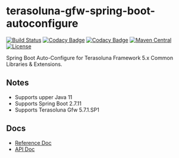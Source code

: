 # terasoluna-gfw-spring-boot-autoconfigure

[![Build Status](https://github.com/yoshikawaa/terasoluna-gfw-spring-boot-autoconfigure/actions/workflows/maven.yml/badge.svg)](https://github.com/yoshikawaa/terasoluna-gfw-spring-boot-autoconfigure/actions)
[![Codacy Badge](https://app.codacy.com/project/badge/Grade/5f1abf5acf364b589027d2697c2ecbff)](https://www.codacy.com/gh/yoshikawaa/terasoluna-gfw-spring-boot-autoconfigure/dashboard?utm_source=github.com&amp;utm_medium=referral&amp;utm_content=yoshikawaa/terasoluna-gfw-spring-boot-autoconfigure&amp;utm_campaign=Badge_Grade)
[![Codacy Badge](https://app.codacy.com/project/badge/Coverage/5f1abf5acf364b589027d2697c2ecbff)](https://www.codacy.com/gh/yoshikawaa/terasoluna-gfw-spring-boot-autoconfigure/dashboard?utm_source=github.com&utm_medium=referral&utm_content=yoshikawaa/terasoluna-gfw-spring-boot-autoconfigure&utm_campaign=Badge_Coverage)
[![Maven Central](https://img.shields.io/maven-central/v/io.github.yoshikawaa.gfw.spring.boot/terasoluna-gfw-spring-boot-autoconfigure.svg)](https://repo.maven.apache.org/maven2/io/github/yoshikawaa/gfw/spring/boot/terasoluna-gfw-spring-boot-autoconfigure/)
[![License](https://img.shields.io/badge/license-Apache%202-blue.svg?style=flat)](https://github.com/yoshikawaa/terasoluna-gfw-spring-boot-autoconfigure/blob/main/LICENSE.txt)

Spring Boot Auto-Configure for Terasoluna Framework 5.x Common Libraries & Extensions.

## Notes

* Supports upper Java 11
* Supports Spring Boot 2.7.11
* Supports Terasoluna Gfw 5.7.1.SP1

## Docs

* [Reference Doc](https://yoshikawaa.github.io/terasoluna-gfw-spring-boot-autoconfigure/)
* [API Doc](https://yoshikawaa.github.io/terasoluna-gfw-spring-boot-autoconfigure/apidocs/)

